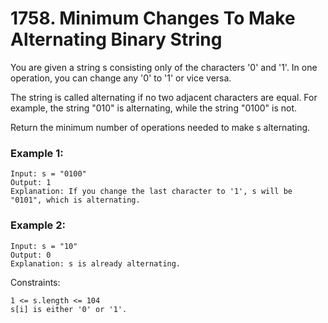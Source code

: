 # 1758. Minimum Changes To Make Alternating Binary String


You are given a string s consisting only of the characters '0' and '1'. In one operation, you can change any '0' to '1' or vice versa.

The string is called alternating if no two adjacent characters are equal. For example, the string "010" is alternating, while the string "0100" is not.

Return the minimum number of operations needed to make s alternating.
 

### Example 1:
```
Input: s = "0100"
Output: 1
Explanation: If you change the last character to '1', s will be "0101", which is alternating.
```

### Example 2:
```
Input: s = "10"
Output: 0
Explanation: s is already alternating.
 ```

Constraints:
```
1 <= s.length <= 104
s[i] is either '0' or '1'.
```